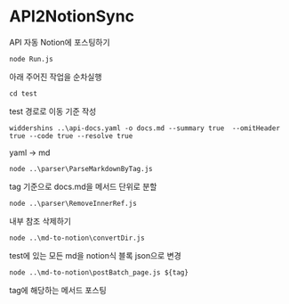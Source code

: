 # API2NotionSync

API 자동 Notion에 포스팅하기

```shell
node Run.js
```
아래 주어진 작업을 순차실행


```shell
cd test
```
test 경로로 이동 기준 작성


```shell
widdershins ..\api-docs.yaml -o docs.md --summary true  --omitHeader true --code true --resolve true
```
yaml -> md


```shell
node ..\parser\ParseMarkdownByTag.js
```
tag 기준으로 docs.md을 메서드 단위로 분할


```shell
node ..\parser\RemoveInnerRef.js
```
내부 참조 삭제하기


```shell
node ..\md-to-notion\convertDir.js
```
test에 있는 모든 md을 notion식 블록 json으로 변경


```shell
node ..\md-to-notion\postBatch_page.js ${tag}
```
tag에 해당하는 메서드 포스팅
